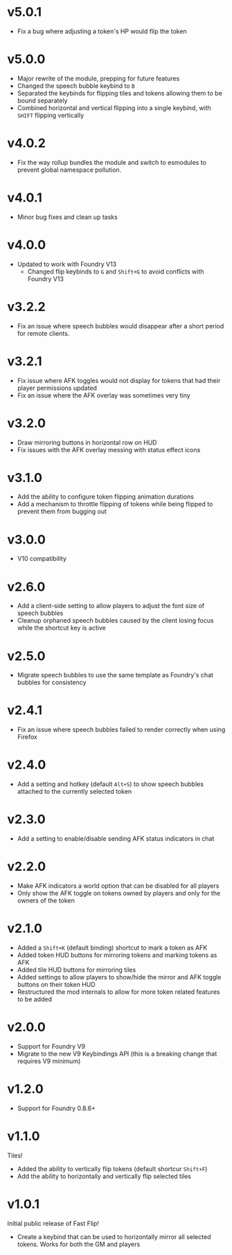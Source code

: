 # v5.0.1
- Fix a bug where adjusting a token's HP would flip the token

# v5.0.0

- Major rewrite of the module, prepping for future features
- Changed the speech bubble keybind to `B`
- Separated the keybinds for flipping tiles and tokens allowing them to be bound separately
- Combined horizontal and vertical flipping into a single keybind, with `SHIFT` flipping vertically

# v4.0.2

- Fix the way rollup bundles the module and switch to esmodules to prevent global namespace pollution.

# v4.0.1

- Minor bug fixes and clean up tasks

# v4.0.0

- Updated to work with Foundry V13
    - Changed flip keybinds to `G` and `Shift+G` to avoid conflicts with Foundry V13

# v3.2.2

- Fix an issue where speech bubbles would disappear after a short period for remote clients.

# v3.2.1

- Fix issue where AFK toggles would not display for tokens that had their player
  permissions updated
- Fix an issue where the AFK overlay was sometimes very tiny

# v3.2.0

- Draw mirroring buttons in horizontal row on HUD
- Fix issues with the AFK overlay messing with status effect icons

# v3.1.0

- Add the ability to configure token flipping animation durations
- Add a mechanism to throttle flipping of tokens while being flipped to prevent
  them from bugging out

# v3.0.0

- V10 compatibility

# v2.6.0

- Add a client-side setting to allow players to adjust the font size of speech
  bubbles
- Cleanup orphaned speech bubbles caused by the client losing focus while the
  shortcut key is active

# v2.5.0

- Migrate speech bubbles to use the same template as Foundry's chat bubbles for
  consistency

# v2.4.1

- Fix an issue where speech bubbles failed to render correctly when using
  Firefox

# v2.4.0

- Add a setting and hotkey (default `Alt+S`) to show speech bubbles attached to
  the currently selected token

# v2.3.0

- Add a setting to enable/disable sending AFK status indicators in chat

# v2.2.0

- Make AFK indicators a world option that can be disabled for all players
- Only show the AFK toggle on tokens owned by players and only for the owners of
  the token

# v2.1.0

- Added a `Shift+K` (default binding) shortcut to mark a token as AFK
- Added token HUD buttons for mirroring tokens and marking tokens as AFK
- Added tile HUD buttons for mirroring tiles
- Added settings to allow players to show/hide the mirror and AFK toggle buttons
  on their token HUD
- Restructured the mod internals to allow for more token related features to be
  added

# v2.0.0

- Support for Foundry V9
- Migrate to the new V9 Keybindings API (this is a breaking change that requires
  V9 minimum)

# v1.2.0

- Support for Foundry 0.8.6+

# v1.1.0

Tiles!

- Added the ability to vertically flip tokens (default shortcur `Shift+F`)
- Add the ability to horizontally and vertically flip selected tiles

# v1.0.1

Initial public release of Fast Flip!

- Create a keybind that can be used to horizontally mirror all selected tokens.
  Works for both the GM and players
